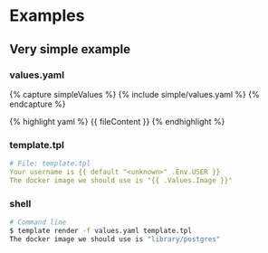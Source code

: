 
# Examples

## Very simple example

### values.yaml

{% capture simpleValues %}
  {% include simple/values.yaml %}
{% endcapture %}

{% highlight yaml %}
{{ fileContent }}
{% endhighlight %}

### template.tpl
```yaml
# File: template.tpl
Your username is {{ default "<unknown>" .Env.USER }}
The docker image we should use is "{{ .Values.Image }}"
```

### shell

```sh
# Command line
$ template render -f values.yaml template.tpl
The docker image we should use is "library/postgres"
```
